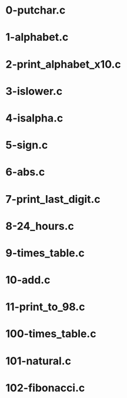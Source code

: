 # 0-putchar.c
# 1-alphabet.c
# 2-print_alphabet_x10.c
# 3-islower.c
# 4-isalpha.c
# 5-sign.c
# 6-abs.c
# 7-print_last_digit.c
# 8-24_hours.c
# 9-times_table.c
# 10-add.c
# 11-print_to_98.c
# 100-times_table.c
# 101-natural.c
# 102-fibonacci.c
